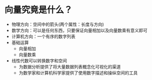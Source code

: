 # 向量究竟是什么？

- 物理方向：空间中的箭头(两个属性：长度与方向)
- 数学方向：可以是任何东西，只要保证向量相加以及向量数乘有意义即可
- 计算机方向：一个有序的数字列表
- 基础运算
	- 向量相加
	- 向量数乘
- 线性代数可以转换数字和空间
	- 为数据分析提供了将大量数据列表概念化可视化的渠道
	- 为数学家和计算机科学家提供了使用数字描述和操纵空间的工具
